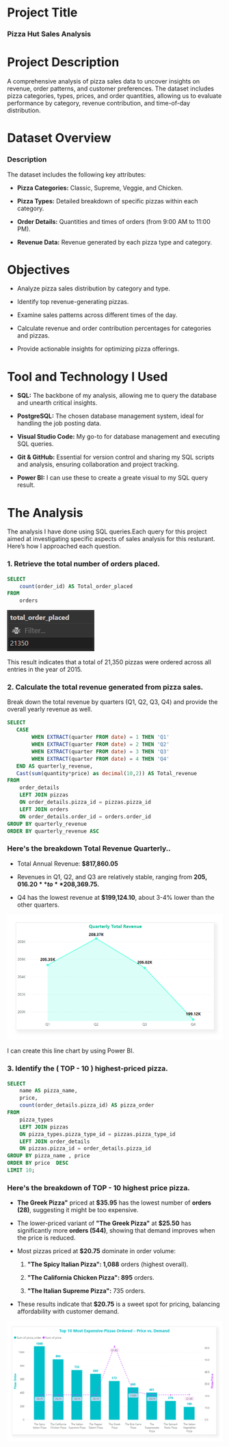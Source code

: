 
# Project Title

### Pizza Hut Sales Analysis

# Project Description

A comprehensive analysis of pizza sales data to uncover insights on revenue, order patterns, and customer preferences. The dataset includes pizza categories, types, prices, and order quantities, allowing us to evaluate performance by category, revenue contribution, and time-of-day distribution.

# Dataset Overview

### Description

The dataset includes the following key attributes:

- **Pizza Categories:** Classic, Supreme, Veggie, and Chicken.

- **Pizza Types:** Detailed breakdown of specific pizzas within each category.

- **Order Details:** Quantities and times of orders (from 9:00 AM to 11:00 PM).

- **Revenue Data:** Revenue generated by each pizza type and category.

# Objectives

- Analyze pizza sales distribution by category and type.

- Identify top revenue-generating pizzas.

- Examine sales patterns across different times of the day.

- Calculate revenue and order contribution percentages for categories and pizzas.

- Provide actionable insights for optimizing pizza offerings.

# Tool and Technology I Used

- **SQL:** The backbone of my analysis, allowing me to query the database and unearth critical insights.

- **PostgreSQL:** The chosen database management system, ideal for handling the job posting data.

- **Visual Studio Code:** My go-to for database management and executing SQL queries.

- **Git & GitHub:** Essential for version control and sharing my SQL scripts and analysis, ensuring collaboration and project tracking.

- **Power BI:** I can use these to create a greate visual to my SQL query result.
    

# The Analysis 

The analysis I have done using SQL queries.Each query for this project aimed at investigating specific aspects of sales analysis for this resturant. Here’s how I approached each question.

### 1. Retrieve the total number of orders placed.

```sql
SELECT
    count(order_id) AS Total_order_placed
FROM
    orders
```

![total_order](assets/Capture.PNG)

This result indicates that a total of 21,350 pizzas were ordered across all entries in the year of 2015.

### 2. Calculate the total revenue generated from pizza sales.

Break down the total revenue by quarters (Q1, Q2, Q3, Q4) and provide the overall yearly revenue as well.

```sql
SELECT
   CASE
        WHEN EXTRACT(quarter FROM date) = 1 THEN 'Q1'
        WHEN EXTRACT(quarter FROM date) = 2 THEN 'Q2'
        WHEN EXTRACT(quarter FROM date) = 3 THEN 'Q3'
        WHEN EXTRACT(quarter FROM date) = 4 THEN 'Q4'
   END AS quarterly_revenue,
   Cast(sum(quantity*price) as decimal(10,2)) AS Total_revenue
FROM
    order_details
    LEFT JOIN pizzas
    ON order_details.pizza_id = pizzas.pizza_id
    LEFT JOIN orders
    ON order_details.order_id = orders.order_id
GROUP BY quarterly_revenue
ORDER BY quarterly_revenue ASC
```
### Here's the breakdown Total Revenue Quarterly..

- Total Annual Revenue: **$817,860.05**

- Revenues in Q1, Q2, and Q3 are relatively stable, ranging
   from **$205,016.20** to **$208,369.75.**

- Q4 has the lowest revenue at **$199,124.10**, about 3-4% lower than the other quarters.

![revenue](assets/c_1.PNG)

I can create this line chart by using Power BI.

### 3. Identify the ( TOP - 10 ) highest-priced pizza.

```sql
SELECT
    name AS pizza_name,
    price,
    count(order_details.pizza_id) AS pizza_order
FROM
    pizza_types
    LEFT JOIN pizzas
    ON pizza_types.pizza_type_id = pizzas.pizza_type_id
    LEFT JOIN order_details
    ON pizzas.pizza_id = order_details.pizza_id
GROUP BY pizza_name , price
ORDER BY price  DESC
LIMIT 10;
```
### Here's the breakdown of TOP - 10 highest price pizza.

- **The Greek Pizza"** priced at **$35.95** has the lowest number of
   **orders (28)**, suggesting it might be too expensive.

- The lower-priced variant of **"The Greek Pizza"** at **$25.50** has 
   significantly more **orders (544)**, showing that demand improves when the price is reduced.

- Most pizzas priced at **$20.75** dominate in order volume: 

    1. **"The Spicy Italian Pizza": 1,088** orders (highest overall).

    2. **"The California Chicken Pizza": 895** orders.

    3. **"The Italian Supreme Pizza":** 735 orders.

- These results indicate that **$20.75** is a sweet spot for pricing, balancing affordability with customer demand.

![highest price pizza](assets/c_2.PNG)


